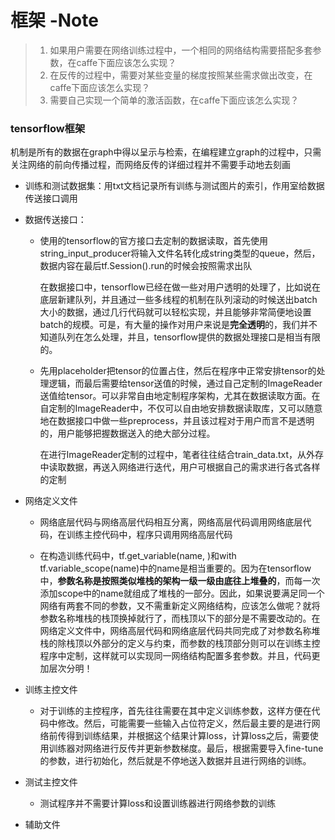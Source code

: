 # 框架 -Note

>1. 如果用户需要在网络训练过程中，一个相同的网络结构需要搭配多套参数，在caffe下面应该怎么实现？
>2. 在反传的过程中，需要对某些变量的梯度按照某些需求做出改变，在caffe下面应该怎么实现？
>3. 需要自己实现一个简单的激活函数，在caffe下面应该怎么实现？

### tensorflow框架

机制是所有的数据在graph中得以呈示与检索，在编程建立graph的过程中，只需关注网络的前向传播过程，而网络反传的详细过程并不需要手动地去刻画

* 训练和测试数据集：用txt文档记录所有训练与测试图片的索引，作用室给数据传送接口调用

* 数据传送接口：

  * 使用的tensorflow的官方接口去定制的数据读取，首先使用string_input_producer将输入文件名转化成string类型的queue，然后，数据内容在最后tf.Session().run的时候会按照需求出队

    在数据接口中，tensorflow已经在做一些对用户透明的处理了，比如说在底层新建队列，并且通过一些多线程的机制在队列滚动的时候送出batch大小的数据，通过几行代码就可以轻松实现，并且能够非常简便地设置batch的规模。可是，有大量的操作对用户来说是**完全透明**的，我们并不知道队列在怎么处理，并且，tensorflow提供的数据处理接口是相当有限的。

  * 先用placeholder把tensor的位置占住，然后在程序中正常安排tensor的处理逻辑，而最后需要给tensor送值的时候，通过自己定制的ImageReader送值给tensor。可以非常自由地定制程序架构，尤其在数据读取方面。在自定制的ImageReader中，不仅可以自由地安排数据读取库，又可以随意地在数据接口中做一些preprocess，并且该过程对于用户而言不是透明的，用户能够把握数据送入的绝大部分过程。

    在进行ImageReader定制的过程中，笔者往往结合train_data.txt，从外存中读取数据，再送入网络进行迭代，用户可根据自己的需求进行各式各样的定制

* 网络定义文件

  * 网络底层代码与网络高层代码相互分离，网络高层代码调用网络底层代码，在训练主控代码中，程序只调用网络高层代码

  * 在构造训练代码中，tf.get_variable(name, )和with tf.variable_scope(name)中的name是相当重要的。因为在tensorflow中，**参数名称是按照类似堆栈的架构一级一级由底往上堆叠的**，而每一次添加scope中的name就组成了堆栈的一部分。因此，如果说要满足同一个网络有两套不同的参数，又不需重新定义网络结构，应该怎么做呢？就将参数名称堆栈的栈顶换掉就行了，而栈顶以下的部分是不需要改动的。在网络定义文件中，网络高层代码和网络底层代码共同完成了对参数名称堆栈的除栈顶以外部分的定义与约束，而参数的栈顶部分则可以在训练主控程序中定制，这样就可以实现同一网络结构配置多套参数。并且，代码更加层次分明！

    

* 训练主控文件

  *  对于训练的主控程序，首先往往需要在其中定义训练参数，这样方便在代码中修改。然后，可能需要一些输入占位符定义，然后最主要的是进行网络前传得到训练结果，并根据这个结果计算loss，计算loss之后，需要使用训练器对网络进行反传并更新参数梯度。最后，根据需要导入fine-tune的参数，进行初始化，然后就是不停地送入数据并且进行网络的训练。

    

* 测试主控文件

  * 测试程序并不需要计算loss和设置训练器进行网络参数的训练

* 辅助文件